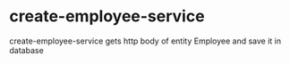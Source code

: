 # create-employee-service
create-employee-service gets http body of entity Employee and save it in database
